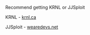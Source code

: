 Recommend getting KRNL or JJSploit

KRNL - [krnl.ca](Krnl.ca)

JJSploit - [wearedevs.net](wearedevs.net)
